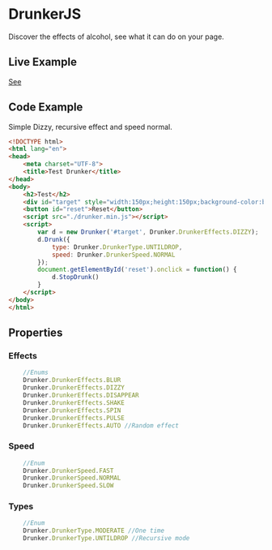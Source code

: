 # DrunkerJS

Discover the effects of alcohol, see what it can do on your page.

## Live Example
[See](https://drunkerjs.vercel.app/)

## Code Example
Simple Dizzy, recursive effect and speed normal.

```html
<!DOCTYPE html>
<html lang="en">
<head>
    <meta charset="UTF-8">
    <title>Test Drunker</title>
</head>
<body>
    <h2>Test</h2>
    <div id="target" style="width:150px;height:150px;background-color:blue">the test</div>
    <button id="reset">Reset</button>
    <script src="./drunker.min.js"></script>
    <script>
        var d = new Drunker('#target', Drunker.DrunkerEffects.DIZZY);
        d.Drunk({
            type: Drunker.DrunkerType.UNTILDROP,
            speed: Drunker.DrunkerSpeed.NORMAL
        });
        document.getElementById('reset').onclick = function() {
            d.StopDrunk()
        }
    </script>
</body>
</html>
```

## Properties
### Effects
```javascript
    //Enums
    Drunker.DrunkerEffects.BLUR
    Drunker.DrunkerEffects.DIZZY
    Drunker.DrunkerEffects.DISAPPEAR
    Drunker.DrunkerEffects.SHAKE
    Drunker.DrunkerEffects.SPIN
    Drunker.DrunkerEffects.PULSE
    Drunker.DrunkerEffects.AUTO //Random effect
```

### Speed
```javascript
    //Enum
    Drunker.DrunkerSpeed.FAST
    Drunker.DrunkerSpeed.NORMAL
    Drunker.DrunkerSpeed.SLOW
```

### Types
```javascript
    //Enum
    Drunker.DrunkerType.MODERATE //One time
    Drunker.DrunkerType.UNTILDROP //Recursive mode
```

